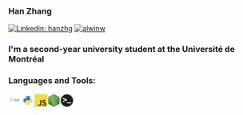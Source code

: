 ### Han Zhang
[![Linkedin: hanzhg](https://img.shields.io/badge/-hanzhg-blue?style=flat-square&logo=Linkedin&logoColor=white&link=https://www.linkedin.com/in/hanzhg/)](https://www.linkedin.com/in/hanzhg/)
<a href="https://github.com/hanzhg" target="_blank"><img alt="alwinw" src="https://badges.pufler.dev/visits/hanzhg/hanzhg?logo=GitHub&label=visits&color=success&logoColor=white&style=flat-square"/></a>
### I'm a second-year university student at the Université de Montréal


### Languages and Tools:

<img align="left" alt="Java" width="26px" src="https://raw.githubusercontent.com/github/explore/80688e429a7d4ef2fca1e82350fe8e3517d3494d/topics/java/java.png" />
<img align="left" alt="Python" width="26px" src="https://raw.githubusercontent.com/github/explore/80688e429a7d4ef2fca1e82350fe8e3517d3494d/topics/python/python.png" />
<img align="left" alt="JavaScript" width="26px" src="https://raw.githubusercontent.com/github/explore/80688e429a7d4ef2fca1e82350fe8e3517d3494d/topics/javascript/javascript.png" />
<img align="left" alt="Node.js" width="26px" src="https://raw.githubusercontent.com/github/explore/80688e429a7d4ef2fca1e82350fe8e3517d3494d/topics/nodejs/nodejs.png" />
<img align="left" alt="Terminal" width="26px" src="https://raw.githubusercontent.com/github/explore/80688e429a7d4ef2fca1e82350fe8e3517d3494d/topics/terminal/terminal.png" />
<br />
